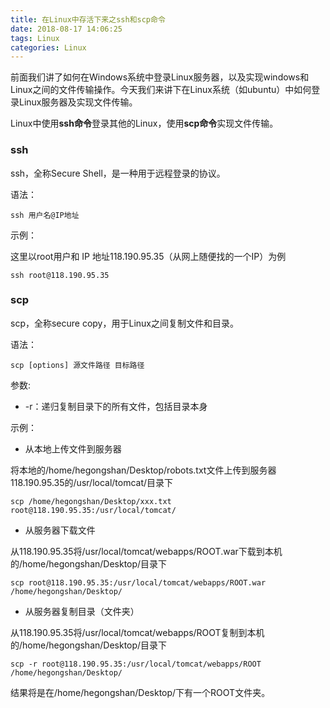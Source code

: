 ```yaml
---
title: 在Linux中存活下来之ssh和scp命令
date: 2018-08-17 14:06:25
tags: Linux
categories: Linux
---
```


前面我们讲了如何在Windows系统中登录Linux服务器，以及实现windows和Linux之间的文件传输操作。今天我们来讲下在Linux系统（如ubuntu）中如何登录Linux服务器及实现文件传输。

Linux中使用**ssh命令**登录其他的Linux，使用**scp命令**实现文件传输。

<!--more-->

### ssh

ssh，全称Secure Shell，是一种用于远程登录的协议。

语法：

```shell
ssh 用户名@IP地址
```

示例：

这里以root用户和 IP 地址118.190.95.35（从网上随便找的一个IP）为例

```shell
ssh root@118.190.95.35
```

### scp

scp，全称secure copy，用于Linux之间复制文件和目录。

语法：

```shell
scp [options] 源文件路径 目标路径 
```

参数:

* -r：递归复制目录下的所有文件，包括目录本身

示例：

* 从本地上传文件到服务器

将本地的/home/hegongshan/Desktop/robots.txt文件上传到服务器118.190.95.35的/usr/local/tomcat/目录下

```
scp /home/hegongshan/Desktop/xxx.txt root@118.190.95.35:/usr/local/tomcat/
```

* 从服务器下载文件

从118.190.95.35将/usr/local/tomcat/webapps/ROOT.war下载到本机的/home/hegongshan/Desktop/目录下

```shell
scp root@118.190.95.35:/usr/local/tomcat/webapps/ROOT.war /home/hegongshan/Desktop/
```

* 从服务器复制目录（文件夹）

从118.190.95.35将/usr/local/tomcat/webapps/ROOT复制到本机的/home/hegongshan/Desktop/目录下

```shell
scp -r root@118.190.95.35:/usr/local/tomcat/webapps/ROOT /home/hegongshan/Desktop/
```

结果将是在/home/hegongshan/Desktop/下有一个ROOT文件夹。